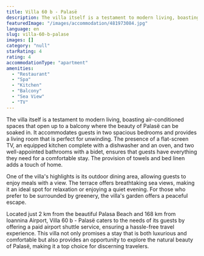 ```yaml
---
title: Villa 60 b - Palasë
description: The villa itself is a testament to modern living, boasting air-conditioned spaces that open up to a balcony where the beauty of Palasë can be soaked in. It acco
featuredImage: "/images/accommodation/481973084.jpg"
language: en
slug: villa-60-b-palase
images: []
category: "null"
starRating: 4
rating: 4
accommodationType: "apartment"
amenities:
  - "Restaurant"
  - "Spa"
  - "Kitchen"
  - "Balcony"
  - "Sea View"
  - "TV"
---
```


The villa itself is a testament to modern living, boasting air-conditioned spaces that open up to a balcony where the beauty of Palasë can be soaked in. It accommodates guests in two spacious bedrooms and provides a living room that is perfect for unwinding. The presence of a flat-screen TV, an equipped kitchen complete with a dishwasher and an oven, and two well-appointed bathrooms with a bidet, ensures that guests have everything they need for a comfortable stay. The provision of towels and bed linen adds a touch of home.

One of the villa's highlights is its outdoor dining area, allowing guests to enjoy meals with a view. The terrace offers breathtaking sea views, making it an ideal spot for relaxation or enjoying a quiet evening. For those who prefer to be surrounded by greenery, the villa's garden offers a peaceful escape.

Located just 2 km from the beautiful Palasa Beach and 168 km from Ioannina Airport, Villa 60 b - Palasë caters to the needs of its guests by offering a paid airport shuttle service, ensuring a hassle-free travel experience. This villa not only promises a stay that is both luxurious and comfortable but also provides an opportunity to explore the natural beauty of Palasë, making it a top choice for discerning travelers.

